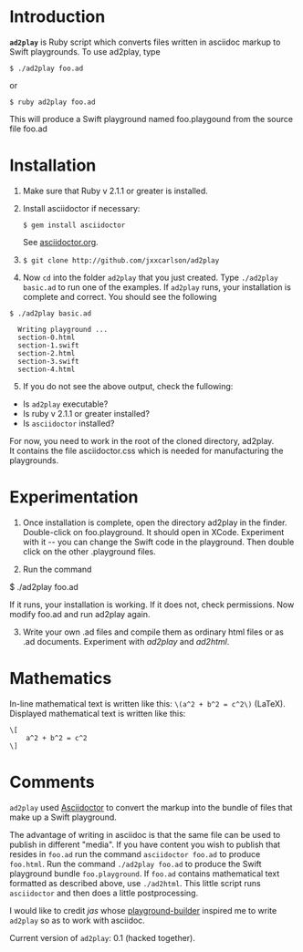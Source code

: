 
# Introduction

**`ad2play`** is Ruby script which converts
files written in asciidoc markup 
to Swift playgrounds. To use ad2play,
type

`$ ./ad2play foo.ad`

or 

`$ ruby ad2play foo.ad`

This will produce a Swift playground  named foo.playgound from the source  file foo.ad

# Installation

1. Make sure that Ruby v 2.1.1 or greater is installed.  

2. Install asciidoctor if necessary:

   `$ gem install asciidoctor` 

    See [asciidoctor.org](http://asciidoctor.org). 

3. `$ git clone http://github.com/jxxcarlson/ad2play`

4. Now `cd` into the folder `ad2play` that you just created.  Type `./ad2play basic.ad` to run one of the examples. If `ad2play` runs, your installation is complete and correct. You should see the following
 
```
$ ./ad2play basic.ad

  Writing playground ...
  section-0.html
  section-1.swift
  section-2.html
  section-3.swift
  section-4.html
```

 
5. If you do not see the above output, check the fullowing:
  - Is `ad2play` executable?
  - Is ruby v 2.1.1 or greater installed?
  - Is `asciidoctor` installed?

For now, you need to work in the root of the cloned  directory, ad2play.  
It contains the file asciidoctor.css which is needed for manufacturing
the playgrounds.


# Experimentation

1. Once installation is complete, open 
the directory ad2play in the finder.
Double-click on foo.playground.
It should open in XCode.  Experiment
with it -- you can change the Swift
code in the playground.  Then double
click on the other .playground files.

2. Run the command

$ ./ad2play foo.ad

If it runs, your installation is working.
If it does not, check permissions.
Now modify foo.ad and run ad2play again.


3. Write your own .ad files and compile
them as ordinary html files or as 
.ad documents.  Experiment with
*ad2play* and *ad2html*.

# Mathematics

In-line mathematical text is written like this:
`\(a^2 + b^2 = c^2\)` (LaTeX). Displayed mathematical
text is written like this:
```
\[
    a^2 + b^2 = c^2
\]
```

# Comments

`ad2play` used [Asciidoctor](http://asciidoctor.org) to 
convert the markup into the bundle of files
that make up a Swift playground.

The advantage of writing in asciidoc is that 
the same file can be used to publish in
different "media". If you have content
you wish to publish that resides in `foo.ad`
run the command `asciidoctor foo.ad`
to produce `foo.html`.  Run
the command  `./ad2play foo.ad`
to produce the Swift playground bundle
`foo.playground`.  If `foo.ad` contains
mathematical text formatted as described
above, use `./ad2html`.  This little
script runs `asciidoctor` and then does
a little postprocessing.

I would like to credit *jas*
whose [playground-builder](http://github.com/jas/swift-playground-builder)
inspired me to write `ad2play` so as to work with asciidoc.  

Current version of `ad2play`: 0.1 (hacked together).
